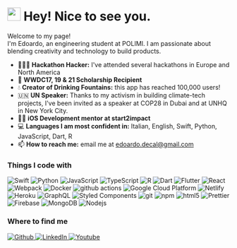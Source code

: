 <h1><img src="https://emojis.slackmojis.com/emojis/images/1531849430/4246/blob-sunglasses.gif?1531849430" width="30"/> Hey! Nice to see you.</h1>


<p>Welcome to my page! </br> I'm Edoardo, an engineering student at POLIMI. I am passionate about blending creativity and technology to build products.</p>
<ul>
  <li>🧑🏻‍💻 <strong>Hackathon Hacker:</strong> I've attended several hackathons in Europe and North America</li>
  <li> <strong>WWDC17, 19 & 21 Scholarship Recipient</strong></li>
  <li>💧 <strong>Creator of Drinking Fountains:</strong> this app has reached 100,000 users!</li>
  <li>🇺🇳 <strong>UN Speaker:</strong> Thanks to my activism in building climate-tech projects, I've been invited as a speaker at COP28 in Dubai and at UNHQ in New York City.</li>
  <li>👨‍🏫 <strong>iOS Development mentor at start2impact</strong></li>
  <li>💻 <strong>Languages I am most confident in:</strong> Italian, English, Swift, Python, JavaScript, Dart, R</li>
  <li>📫 <strong>How to reach me:</strong> email me at <a href="mailto:edoardo.decal@gmail.com">edoardo.decal@gmail.com</a></li>
</ul>
<h3>Things I code with</h3>
<p>
  <img alt="Swift" src="https://img.shields.io/badge/Swift-F54A2A?logo=swift&logoColor=white" />
  <img alt="Python" src="https://img.shields.io/badge/Python-3776AB?logo=python&logoColor=fff" />
  <img alt="JavaScript" src="https://img.shields.io/badge/JavaScript-F7DF1E?logo=javascript&logoColor=000" />
  <img alt="TypeScript" src="https://img.shields.io/badge/-TypeScript-007ACC?style=flat-square&logo=typescript&logoColor=white" />
  <img alt="R" src="https://img.shields.io/badge/R-%23276DC3.svg?logo=r&logoColor=white" />
  <img alt="Dart" src="https://img.shields.io/badge/Dart-%230175C2.svg?logo=dart&logoColor=white" />
  
  
  <img alt="Flutter" src="https://img.shields.io/badge/Flutter-02569B?logo=flutter&logoColor=fff" />
  <img alt="React" src="https://img.shields.io/badge/-React-45b8d8?style=flat-square&logo=react&logoColor=white" />
  <img alt="Webpack" src="https://img.shields.io/badge/-Webpack-8DD6F9?style=flat-square&logo=webpack&logoColor=white" /> 
  <img alt="Docker" src="https://img.shields.io/badge/-Docker-46a2f1?style=flat-square&logo=docker&logoColor=white" />
  <img alt="github actions" src="https://img.shields.io/badge/-Github_Actions-2088FF?style=flat-square&logo=github-actions&logoColor=white" />
  <img alt="Google Cloud Platform" src="https://img.shields.io/badge/-Google_Cloud_Platform-1a73e8?style=flat-square&logo=google-cloud&logoColor=white" />
    <img alt="Netlify" src="https://img.shields.io/badge/Netlify-%23000000.svg?logo=netlify&logoColor=#00C7B7" />
  <img alt="Heroku" src="https://img.shields.io/badge/-Heroku-430098?style=flat-square&logo=heroku&logoColor=white" />
  <img alt="GraphQL" src="https://img.shields.io/badge/-GraphQL-E10098?style=flat-square&logo=graphql&logoColor=white" />
  <img alt="Styled Components" src="https://img.shields.io/badge/-Styled_Components-db7092?style=flat-square&logo=styled-components&logoColor=white" />
  <img alt="git" src="https://img.shields.io/badge/-Git-F05032?style=flat-square&logo=git&logoColor=white" />
  <img alt="npm" src="https://img.shields.io/badge/-NPM-CB3837?style=flat-square&logo=npm&logoColor=white" />
  <img alt="html5" src="https://img.shields.io/badge/-HTML5-E34F26?style=flat-square&logo=html5&logoColor=white" />
  <img alt="Prettier" src="https://img.shields.io/badge/-Prettier-F7B93E?style=flat-square&logo=prettier&logoColor=white" />
  <img alt="Firebase" src="https://img.shields.io/badge/Firebase-039BE5?logo=Firebase&logoColor=white" />
  <img alt="MongoDB" src="https://img.shields.io/badge/-MongoDB-13aa52?style=flat-square&logo=mongodb&logoColor=white" />
  <img alt="Nodejs" src="https://img.shields.io/badge/-Nodejs-43853d?style=flat-square&logo=Node.js&logoColor=white" />
</p>


<h3>Where to find me</h3>
<p>
  <a href="https://github.com/edoardodc" target="_blank">
    <img alt="Github" src="https://img.shields.io/badge/GitHub-%2312100E.svg?&style=for-the-badge&logo=Github&logoColor=white" />
  </a>
  <a href="https://www.linkedin.com/in/~edo" target="_blank">
    <img alt="LinkedIn" src="https://img.shields.io/badge/linkedin-%230077B5.svg?&style=for-the-badge&logo=linkedin&logoColor=white" />
  </a>
    <a href="https://www.youtube.com/@edodc" target="_blank">
    <img alt="Youtube" src="https://img.shields.io/badge/YouTube-FF0000?style=for-the-badge&logo=youtube&logoColor=white" />
  </a>
</p></p>
